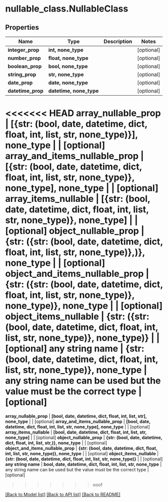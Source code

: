 # nullable_class.NullableClass

## Properties
Name | Type | Description | Notes
------------ | ------------- | ------------- | -------------
**integer_prop** | **int, none_type** |  | [optional] 
**number_prop** | **float, none_type** |  | [optional] 
**boolean_prop** | **bool, none_type** |  | [optional] 
**string_prop** | **str, none_type** |  | [optional] 
**date_prop** | **date, none_type** |  | [optional] 
**datetime_prop** | **datetime, none_type** |  | [optional] 
<<<<<<< HEAD
**array_nullable_prop** | **[{str: (bool, date, datetime, dict, float, int, list, str, none_type)}], none_type** |  | [optional] 
**array_and_items_nullable_prop** | **[{str: (bool, date, datetime, dict, float, int, list, str, none_type)}, none_type], none_type** |  | [optional] 
**array_items_nullable** | **[{str: (bool, date, datetime, dict, float, int, list, str, none_type)}, none_type]** |  | [optional] 
**object_nullable_prop** | **{str: ({str: (bool, date, datetime, dict, float, int, list, str, none_type)},)}, none_type** |  | [optional] 
**object_and_items_nullable_prop** | **{str: ({str: (bool, date, datetime, dict, float, int, list, str, none_type)}, none_type)}, none_type** |  | [optional] 
**object_items_nullable** | **{str: ({str: (bool, date, datetime, dict, float, int, list, str, none_type)}, none_type)}** |  | [optional] 
**any string name** | **{str: (bool, date, datetime, dict, float, int, list, str, none_type)}, none_type** | any string name can be used but the value must be the correct type | [optional]
=======
**array_nullable_prop** | **[bool, date, datetime, dict, float, int, list, str], none_type** |  | [optional] 
**array_and_items_nullable_prop** | **[bool, date, datetime, dict, float, int, list, str, none_type], none_type** |  | [optional] 
**array_items_nullable** | **[bool, date, datetime, dict, float, int, list, str, none_type]** |  | [optional] 
**object_nullable_prop** | **{str: (bool, date, datetime, dict, float, int, list, str,)}, none_type** |  | [optional] 
**object_and_items_nullable_prop** | **{str: (bool, date, datetime, dict, float, int, list, str, none_type)}, none_type** |  | [optional] 
**object_items_nullable** | **{str: (bool, date, datetime, dict, float, int, list, str, none_type)}** |  | [optional] 
**any string name** | **bool, date, datetime, dict, float, int, list, str, none_type** | any string name can be used but the value must be the correct type | [optional]
>>>>>>> ooof

[[Back to Model list]](../README.md#documentation-for-models) [[Back to API list]](../README.md#documentation-for-api-endpoints) [[Back to README]](../README.md)


